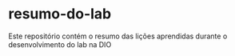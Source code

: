 # resumo-do-lab
Este repositório contém o resumo das lições aprendidas durante o desenvolvimento do lab na DIO
